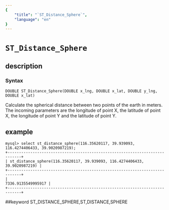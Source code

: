 ```yaml
---
{
    "title": "`ST_Distance_Sphere`",
    "language": "en"
}
---
```


# `ST_Distance_Sphere`
## description
### Syntax

`DOUBLE ST_Distance_Sphere(DOUBLE x_lng, DOUBLE x_lat, DOUBLE y_lng, DOUBLE x_lat)`


Calculate the spherical distance between two points of the earth in meters. The incoming parameters are the longitude of point X, the latitude of point X, the longitude of point Y and the latitude of point Y.

## example

```
mysql> select st_distance_sphere(116.35620117, 39.939093, 116.4274406433, 39.9020987219);
+----------------------------------------------------------------------------+
| st_distance_sphere(116.35620117, 39.939093, 116.4274406433, 39.9020987219) |
+----------------------------------------------------------------------------+
|                                                         7336.9135549995917 |
+----------------------------------------------------------------------------+
```
##keyword
ST_DISTANCE_SPHERE,ST,DISTANCE,SPHERE
